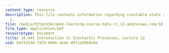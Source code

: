 ```yaml
---
content_type: resource
description: This file contains information regarding countable state space chain
  1.
file: /media/https%3A/open-learning-course-data-rc.s3.amazonaws.com/18-445-introduction-to-stochastic-processes-spring-2015/b47415dd79740b66abeed971a5968eda_MIT18_445S15_lecture12.pdf
file_type: application/pdf
resourcetype: Document
title: 18.445 Introduction to Stochastic Processes, Lecture 12
uid: b47415dd-7974-0b66-abee-d971a5968eda
---
```

